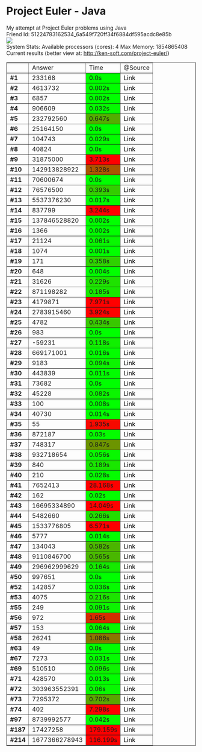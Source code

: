 Project Euler - Java
=====

My attempt at Project Euler problems using Java<br/>
Friend Id: 51224783162534_6a549f720ff34f6884df595acdc8e85b<br/>
<img src="http://projecteuler.net/profile/kennycason.png?id=1367800438085"/><br/>
System Stats:
Available processors (cores): 4
Max Memory: 1854865408<br/>
Current results (better view at: http://ken-soft.com/project-euler/)<br/>
<table border="1" cellpadding="4">
<tr><td></td><td>Answer</td><td>Time</td><td>@Source</td</tr>
<tr><td><b>#1</b></td><td>233168</td><td style="background-color:#00ff00">0.0s</td><td><a href="https://github.com/kennycason/euler/blob/master/src/_001/_001.java" target="_blank" style="text-decoration: none; color: black;">Link</a></td></tr>
<tr><td><b>#2</b></td><td>4613732</td><td style="background-color:#01ff00">0.002s</td><td><a href="https://github.com/kennycason/euler/blob/master/src/_002/_002.java" target="_blank" style="text-decoration: none; color: black;">Link</a></td></tr>
<tr><td><b>#3</b></td><td>6857</td><td style="background-color:#01ff00">0.002s</td><td><a href="https://github.com/kennycason/euler/blob/master/src/_003/_003.java" target="_blank" style="text-decoration: none; color: black;">Link</a></td></tr>
<tr><td><b>#4</b></td><td>906609</td><td style="background-color:#05fb00">0.032s</td><td><a href="https://github.com/kennycason/euler/blob/master/src/_004/_004.java" target="_blank" style="text-decoration: none; color: black;">Link</a></td></tr>
<tr><td><b>#5</b></td><td>232792560</td><td style="background-color:#53ad00">0.647s</td><td><a href="https://github.com/kennycason/euler/blob/master/src/_005/_005.java" target="_blank" style="text-decoration: none; color: black;">Link</a></td></tr>
<tr><td><b>#6</b></td><td>25164150</td><td style="background-color:#00ff00">0.0s</td><td><a href="https://github.com/kennycason/euler/blob/master/src/_006/_006.java" target="_blank" style="text-decoration: none; color: black;">Link</a></td></tr>
<tr><td><b>#7</b></td><td>104743</td><td style="background-color:#04fc00">0.029s</td><td><a href="https://github.com/kennycason/euler/blob/master/src/_007/_007.java" target="_blank" style="text-decoration: none; color: black;">Link</a></td></tr>
<tr><td><b>#8</b></td><td>40824</td><td style="background-color:#00ff00">0.0s</td><td><a href="https://github.com/kennycason/euler/blob/master/src/_008/_008.java" target="_blank" style="text-decoration: none; color: black;">Link</a></td></tr>
<tr><td><b>#9</b></td><td>31875000</td><td style="background-color:#ff0000">3.713s</td><td><a href="https://github.com/kennycason/euler/blob/master/src/_009/_009.java" target="_blank" style="text-decoration: none; color: black;">Link</a></td></tr>
<tr><td><b>#10</b></td><td>142913828922</td><td style="background-color:#aa5600">1.328s</td><td><a href="https://github.com/kennycason/euler/blob/master/src/_010/_010.java" target="_blank" style="text-decoration: none; color: black;">Link</a></td></tr>
<tr><td><b>#11</b></td><td>70600674</td><td style="background-color:#00ff00">0.0s</td><td><a href="https://github.com/kennycason/euler/blob/master/src/_011/_011.java" target="_blank" style="text-decoration: none; color: black;">Link</a></td></tr>
<tr><td><b>#12</b></td><td>76576500</td><td style="background-color:#33cd00">0.393s</td><td><a href="https://github.com/kennycason/euler/blob/master/src/_012/_012.java" target="_blank" style="text-decoration: none; color: black;">Link</a></td></tr>
<tr><td><b>#13</b></td><td>5537376230</td><td style="background-color:#03fd00">0.017s</td><td><a href="https://github.com/kennycason/euler/blob/master/src/_013/_013.java" target="_blank" style="text-decoration: none; color: black;">Link</a></td></tr>
<tr><td><b>#14</b></td><td>837799</td><td style="background-color:#ff0000">3.244s</td><td><a href="https://github.com/kennycason/euler/blob/master/src/_014/_014.java" target="_blank" style="text-decoration: none; color: black;">Link</a></td></tr>
<tr><td><b>#15</b></td><td>137846528820</td><td style="background-color:#01ff00">0.002s</td><td><a href="https://github.com/kennycason/euler/blob/master/src/_015/_015.java" target="_blank" style="text-decoration: none; color: black;">Link</a></td></tr>
<tr><td><b>#16</b></td><td>1366</td><td style="background-color:#01ff00">0.002s</td><td><a href="https://github.com/kennycason/euler/blob/master/src/_016/_016.java" target="_blank" style="text-decoration: none; color: black;">Link</a></td></tr>
<tr><td><b>#17</b></td><td>21124</td><td style="background-color:#08f800">0.061s</td><td><a href="https://github.com/kennycason/euler/blob/master/src/_017/_017.java" target="_blank" style="text-decoration: none; color: black;">Link</a></td></tr>
<tr><td><b>#18</b></td><td>1074</td><td style="background-color:#01ff00">0.001s</td><td><a href="https://github.com/kennycason/euler/blob/master/src/_018/_018.java" target="_blank" style="text-decoration: none; color: black;">Link</a></td></tr>
<tr><td><b>#19</b></td><td>171</td><td style="background-color:#2ed200">0.358s</td><td><a href="https://github.com/kennycason/euler/blob/master/src/_019/_019.java" target="_blank" style="text-decoration: none; color: black;">Link</a></td></tr>
<tr><td><b>#20</b></td><td>648</td><td style="background-color:#01ff00">0.004s</td><td><a href="https://github.com/kennycason/euler/blob/master/src/_020/_020.java" target="_blank" style="text-decoration: none; color: black;">Link</a></td></tr>
<tr><td><b>#21</b></td><td>31626</td><td style="background-color:#1ee200">0.229s</td><td><a href="https://github.com/kennycason/euler/blob/master/src/_021/_021.java" target="_blank" style="text-decoration: none; color: black;">Link</a></td></tr>
<tr><td><b>#22</b></td><td>871198282</td><td style="background-color:#18e800">0.185s</td><td><a href="https://github.com/kennycason/euler/blob/master/src/_022/_022.java" target="_blank" style="text-decoration: none; color: black;">Link</a></td></tr>
<tr><td><b>#23</b></td><td>4179871</td><td style="background-color:#ff0000">7.971s</td><td><a href="https://github.com/kennycason/euler/blob/master/src/_023/_023.java" target="_blank" style="text-decoration: none; color: black;">Link</a></td></tr>
<tr><td><b>#24</b></td><td>2783915460</td><td style="background-color:#ff0000">3.924s</td><td><a href="https://github.com/kennycason/euler/blob/master/src/_024/_024.java" target="_blank" style="text-decoration: none; color: black;">Link</a></td></tr>
<tr><td><b>#25</b></td><td>4782</td><td style="background-color:#38c800">0.434s</td><td><a href="https://github.com/kennycason/euler/blob/master/src/_025/_025.java" target="_blank" style="text-decoration: none; color: black;">Link</a></td></tr>
<tr><td><b>#26</b></td><td>983</td><td style="background-color:#00ff00">0.0s</td><td><a href="https://github.com/kennycason/euler/blob/master/src/_026/_026.java" target="_blank" style="text-decoration: none; color: black;">Link</a></td></tr>
<tr><td><b>#27</b></td><td>-59231</td><td style="background-color:#10f000">0.118s</td><td><a href="https://github.com/kennycason/euler/blob/master/src/_027/_027.java" target="_blank" style="text-decoration: none; color: black;">Link</a></td></tr>
<tr><td><b>#28</b></td><td>669171001</td><td style="background-color:#03fd00">0.016s</td><td><a href="https://github.com/kennycason/euler/blob/master/src/_028/_028.java" target="_blank" style="text-decoration: none; color: black;">Link</a></td></tr>
<tr><td><b>#29</b></td><td>9183</td><td style="background-color:#0cf400">0.094s</td><td><a href="https://github.com/kennycason/euler/blob/master/src/_029/_029.java" target="_blank" style="text-decoration: none; color: black;">Link</a></td></tr>
<tr><td><b>#30</b></td><td>443839</td><td style="background-color:#02fe00">0.011s</td><td><a href="https://github.com/kennycason/euler/blob/master/src/_030/_030.java" target="_blank" style="text-decoration: none; color: black;">Link</a></td></tr>
<tr><td><b>#31</b></td><td>73682</td><td style="background-color:#00ff00">0.0s</td><td><a href="https://github.com/kennycason/euler/blob/master/src/_031/_031.java" target="_blank" style="text-decoration: none; color: black;">Link</a></td></tr>
<tr><td><b>#32</b></td><td>45228</td><td style="background-color:#0bf500">0.082s</td><td><a href="https://github.com/kennycason/euler/blob/master/src/_032/_032.java" target="_blank" style="text-decoration: none; color: black;">Link</a></td></tr>
<tr><td><b>#33</b></td><td>100</td><td style="background-color:#02fe00">0.008s</td><td><a href="https://github.com/kennycason/euler/blob/master/src/_033/_033.java" target="_blank" style="text-decoration: none; color: black;">Link</a></td></tr>
<tr><td><b>#34</b></td><td>40730</td><td style="background-color:#02fe00">0.014s</td><td><a href="https://github.com/kennycason/euler/blob/master/src/_034/_034.java" target="_blank" style="text-decoration: none; color: black;">Link</a></td></tr>
<tr><td><b>#35</b></td><td>55</td><td style="background-color:#f70900">1.935s</td><td><a href="https://github.com/kennycason/euler/blob/master/src/_035/_035.java" target="_blank" style="text-decoration: none; color: black;">Link</a></td></tr>
<tr><td><b>#36</b></td><td>872187</td><td style="background-color:#04fc00">0.03s</td><td><a href="https://github.com/kennycason/euler/blob/master/src/_036/_036.java" target="_blank" style="text-decoration: none; color: black;">Link</a></td></tr>
<tr><td><b>#37</b></td><td>748317</td><td style="background-color:#6c9400">0.847s</td><td><a href="https://github.com/kennycason/euler/blob/master/src/_037/_037.java" target="_blank" style="text-decoration: none; color: black;">Link</a></td></tr>
<tr><td><b>#38</b></td><td>932718654</td><td style="background-color:#08f800">0.056s</td><td><a href="https://github.com/kennycason/euler/blob/master/src/_038/_038.java" target="_blank" style="text-decoration: none; color: black;">Link</a></td></tr>
<tr><td><b>#39</b></td><td>840</td><td style="background-color:#19e700">0.189s</td><td><a href="https://github.com/kennycason/euler/blob/master/src/_039/_039.java" target="_blank" style="text-decoration: none; color: black;">Link</a></td></tr>
<tr><td><b>#40</b></td><td>210</td><td style="background-color:#04fc00">0.028s</td><td><a href="https://github.com/kennycason/euler/blob/master/src/_040/_040.java" target="_blank" style="text-decoration: none; color: black;">Link</a></td></tr>
<tr><td><b>#41</b></td><td>7652413</td><td style="background-color:#ff0000">28.168s</td><td><a href="https://github.com/kennycason/euler/blob/master/src/_041/_041.java" target="_blank" style="text-decoration: none; color: black;">Link</a></td></tr>
<tr><td><b>#42</b></td><td>162</td><td style="background-color:#03fd00">0.02s</td><td><a href="https://github.com/kennycason/euler/blob/master/src/_042/_042.java" target="_blank" style="text-decoration: none; color: black;">Link</a></td></tr>
<tr><td><b>#43</b></td><td>16695334890</td><td style="background-color:#ff0000">14.049s</td><td><a href="https://github.com/kennycason/euler/blob/master/src/_043/_043.java" target="_blank" style="text-decoration: none; color: black;">Link</a></td></tr>
<tr><td><b>#44</b></td><td>5482660</td><td style="background-color:#22de00">0.266s</td><td><a href="https://github.com/kennycason/euler/blob/master/src/_044/_044.java" target="_blank" style="text-decoration: none; color: black;">Link</a></td></tr>
<tr><td><b>#45</b></td><td>1533776805</td><td style="background-color:#ff0000">6.571s</td><td><a href="https://github.com/kennycason/euler/blob/master/src/_045/_045.java" target="_blank" style="text-decoration: none; color: black;">Link</a></td></tr>
<tr><td><b>#46</b></td><td>5777</td><td style="background-color:#02fe00">0.014s</td><td><a href="https://github.com/kennycason/euler/blob/master/src/_046/_046.java" target="_blank" style="text-decoration: none; color: black;">Link</a></td></tr>
<tr><td><b>#47</b></td><td>134043</td><td style="background-color:#4bb500">0.582s</td><td><a href="https://github.com/kennycason/euler/blob/master/src/_047/_047.java" target="_blank" style="text-decoration: none; color: black;">Link</a></td></tr>
<tr><td><b>#48</b></td><td>9110846700</td><td style="background-color:#49b700">0.565s</td><td><a href="https://github.com/kennycason/euler/blob/master/src/_048/_048.java" target="_blank" style="text-decoration: none; color: black;">Link</a></td></tr>
<tr><td><b>#49</b></td><td>296962999629</td><td style="background-color:#15eb00">0.164s</td><td><a href="https://github.com/kennycason/euler/blob/master/src/_049/_049.java" target="_blank" style="text-decoration: none; color: black;">Link</a></td></tr>
<tr><td><b>#50</b></td><td>997651</td><td style="background-color:#00ff00">0.0s</td><td><a href="https://github.com/kennycason/euler/blob/master/src/_050/_050.java" target="_blank" style="text-decoration: none; color: black;">Link</a></td></tr>
<tr><td><b>#52</b></td><td>142857</td><td style="background-color:#05fb00">0.036s</td><td><a href="https://github.com/kennycason/euler/blob/master/src/_052/_052.java" target="_blank" style="text-decoration: none; color: black;">Link</a></td></tr>
<tr><td><b>#53</b></td><td>4075</td><td style="background-color:#1ce400">0.216s</td><td><a href="https://github.com/kennycason/euler/blob/master/src/_053/_053.java" target="_blank" style="text-decoration: none; color: black;">Link</a></td></tr>
<tr><td><b>#55</b></td><td>249</td><td style="background-color:#0cf400">0.091s</td><td><a href="https://github.com/kennycason/euler/blob/master/src/_055/_055.java" target="_blank" style="text-decoration: none; color: black;">Link</a></td></tr>
<tr><td><b>#56</b></td><td>972</td><td style="background-color:#d32d00">1.65s</td><td><a href="https://github.com/kennycason/euler/blob/master/src/_056/_056.java" target="_blank" style="text-decoration: none; color: black;">Link</a></td></tr>
<tr><td><b>#57</b></td><td>153</td><td style="background-color:#09f700">0.064s</td><td><a href="https://github.com/kennycason/euler/blob/master/src/_057/_057.java" target="_blank" style="text-decoration: none; color: black;">Link</a></td></tr>
<tr><td><b>#58</b></td><td>26241</td><td style="background-color:#8b7500">1.086s</td><td><a href="https://github.com/kennycason/euler/blob/master/src/_058/_058.java" target="_blank" style="text-decoration: none; color: black;">Link</a></td></tr>
<tr><td><b>#63</b></td><td>49</td><td style="background-color:#00ff00">0.0s</td><td><a href="https://github.com/kennycason/euler/blob/master/src/_063/_063.java" target="_blank" style="text-decoration: none; color: black;">Link</a></td></tr>
<tr><td><b>#67</b></td><td>7273</td><td style="background-color:#04fc00">0.031s</td><td><a href="https://github.com/kennycason/euler/blob/master/src/_067/_067.java" target="_blank" style="text-decoration: none; color: black;">Link</a></td></tr>
<tr><td><b>#69</b></td><td>510510</td><td style="background-color:#0df300">0.096s</td><td><a href="https://github.com/kennycason/euler/blob/master/src/_069/_069.java" target="_blank" style="text-decoration: none; color: black;">Link</a></td></tr>
<tr><td><b>#71</b></td><td>428570</td><td style="background-color:#02fe00">0.013s</td><td><a href="https://github.com/kennycason/euler/blob/master/src/_071/_071.java" target="_blank" style="text-decoration: none; color: black;">Link</a></td></tr>
<tr><td><b>#72</b></td><td>303963552391</td><td style="background-color:#08f800">0.06s</td><td><a href="https://github.com/kennycason/euler/blob/master/src/_072/_072.java" target="_blank" style="text-decoration: none; color: black;">Link</a></td></tr>
<tr><td><b>#73</b></td><td>7295372</td><td style="background-color:#5aa600">0.702s</td><td><a href="https://github.com/kennycason/euler/blob/master/src/_073/_073.java" target="_blank" style="text-decoration: none; color: black;">Link</a></td></tr>
<tr><td><b>#74</b></td><td>402</td><td style="background-color:#ff0000">7.298s</td><td><a href="https://github.com/kennycason/euler/blob/master/src/_074/_074.java" target="_blank" style="text-decoration: none; color: black;">Link</a></td></tr>
<tr><td><b>#97</b></td><td>8739992577</td><td style="background-color:#06fa00">0.042s</td><td><a href="https://github.com/kennycason/euler/blob/master/src/_097/_097.java" target="_blank" style="text-decoration: none; color: black;">Link</a></td></tr>
<tr><td><b>#187</b></td><td>17427258</td><td style="background-color:#ff0000">179.159s</td><td><a href="https://github.com/kennycason/euler/blob/master/src/_187/_187.java" target="_blank" style="text-decoration: none; color: black;">Link</a></td></tr>
<tr><td><b>#214</b></td><td>1677366278943</td><td style="background-color:#ff0000">116.199s</td><td><a href="https://github.com/kennycason/euler/blob/master/src/_214/_214.java" target="_blank" style="text-decoration: none; color: black;">Link</a></td></tr>
</table>